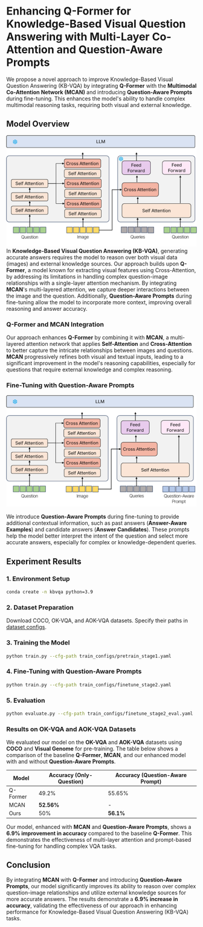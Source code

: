 # Enhancing Q-Former for Knowledge-Based Visual Question Answering with Multi-Layer Co-Attention and Question-Aware Prompts

We propose a novel approach to improve Knowledge-Based Visual Question Answering (KB-VQA) by integrating **Q-Former** with the **Multimodal Co-Attention Network (MCAN)** and introducing **Question-Aware Prompts** during fine-tuning. This enhances the model's ability to handle complex multimodal reasoning tasks, requiring both visual and external knowledge.

## Model Overview
![image](imgs/model_Architecture_train.png)
In **Knowledge-Based Visual Question Answering (KB-VQA)**, generating accurate answers requires the model to reason over both visual data (images) and external knowledge sources. Our approach builds upon **Q-Former**, a model known for extracting visual features using Cross-Attention, by addressing its limitations in handling complex question-image relationships with a single-layer attention mechanism. By integrating **MCAN**'s multi-layered attention, we capture deeper interactions between the image and the question. Additionally, **Question-Aware Prompts** during fine-tuning allow the model to incorporate more context, improving overall reasoning and answer accuracy.

### Q-Former and MCAN Integration
Our approach enhances **Q-Former** by combining it with **MCAN**, a multi-layered attention network that applies **Self-Attention** and **Cross-Attention** to better capture the intricate relationships between images and questions. **MCAN** progressively refines both visual and textual inputs, leading to a significant improvement in the model's reasoning capabilities, especially for questions that require external knowledge and complex reasoning.

### Fine-Tuning with Question-Aware Prompts
![image](imgs/model_finetuning.png)

We introduce **Question-Aware Prompts** during fine-tuning to provide additional contextual information, such as past answers (**Answer-Aware Examples**) and candidate answers (**Answer Candidates**). These prompts help the model better interpret the intent of the question and select more accurate answers, especially for complex or knowledge-dependent queries.

## Experiment Results

### 1. Environment Setup
```bash
conda create -n kbvqa python=3.9
```

### 2. Dataset Preparation
Download COCO, OK-VQA, and AOK-VQA datasets. Specify their paths in [dataset configs](daiv/configs/datasets/).

### 3. Training the Model
```bash
python train.py --cfg-path train_configs/pretrain_stage1.yaml
```

### 4. Fine-Tuning with Question-Aware Prompts
```bash
python train.py --cfg-path train_configs/finetune_stage2.yaml
```

### 5. Evaluation
```bash
python evaluate.py --cfg-path train_configs/finetune_stage2_eval.yaml
```

### Results on OK-VQA and AOK-VQA Datasets

We evaluated our model on the **OK-VQA** and **AOK-VQA** datasets using **COCO** and **Visual Genome** for pre-training. The table below shows a comparison of the baseline **Q-Former**, **MCAN**, and our enhanced model with and without **Question-Aware Prompts**.

| Model           | Accuracy (Only-Question) | Accuracy (Question-Aware Prompt) |
|-----------------|--------------------------|----------------------------------|
| Q-Former        | 49.2%                     | 55.65%                          |
| MCAN            | **52.56%**                | -                                |
| Ours            | 50%                       | **56.1%**                        |

Our model, enhanced with **MCAN** and **Question-Aware Prompts**, shows a **6.9% improvement in accuracy** compared to the baseline **Q-Former**. This demonstrates the effectiveness of multi-layer attention and prompt-based fine-tuning for handling complex VQA tasks.

## Conclusion

By integrating **MCAN** with **Q-Former** and introducing **Question-Aware Prompts**, our model significantly improves its ability to reason over complex question-image relationships and utilize external knowledge sources for more accurate answers. The results demonstrate a **6.9% increase in accuracy**, validating the effectiveness of our approach in enhancing performance for Knowledge-Based Visual Question Answering (KB-VQA) tasks.
